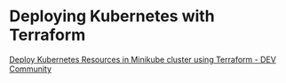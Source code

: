 # Deploying Kubernetes with Terraform

[Deploy Kubernetes Resources in Minikube cluster using Terraform - DEV Community](https://dev.to/chefgs/deploy-kubernetes-resources-in-minikube-cluster-using-terraform-1p8o)

